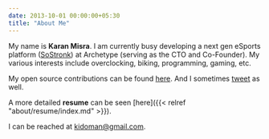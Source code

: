 ```yaml
---
date: 2013-10-01 00:00:00+05:30
title: "About Me"
---
```


My name is **Karan Misra**. I am currently busy developing a next gen eSports platform ([SoStronk](https://www.sostronk.com)) at Archetype (serving as the CTO and Co-Founder). My various interests include overclocking, biking, programming, gaming, etc.

My open source contributions can be found [here](https://github.com/kidoman). And I sometimes [tweet](https://twitter.com/kidoman_) as well.

A more detailed **resume** can be seen [here]({{< relref "about/resume/index.md" >}}).

I can be reached at [kidoman@gmail.com](mailto:kidoman@gmail.com).
